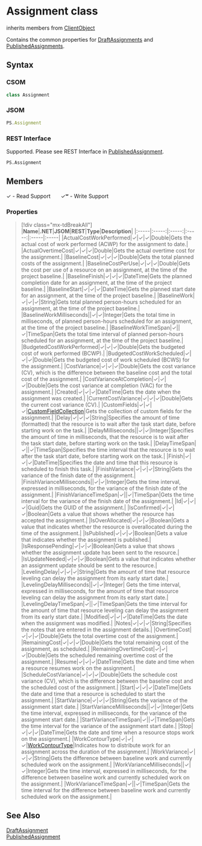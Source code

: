 
[comment]: # (Name:Assignment)
[comment]: # (Name:Microsoft.ProjectServer.Assignment)
[comment]: # (Type:class)
[comment]: # (Status:Verified)


# <a name="name"></a>Assignment class

inherits members from [ClientObject](https://msdn.microsoft.com/en-us/library/microsoft.sharepoint.client.clientobject.aspx)<br/>

<a name="description"></a>Contains the common properties for [DraftAssignments](DraftAssignment.md) and [PublishedAssignments](PublishedAssignment.md).

## <a name="syntax"></a>Syntax


### CSOM

```cs
class Assignment 
```
### JSOM

```javascript
PS.Assignment
```
### REST Interface

Supported.  Please see REST Interface in [PublishedAssignment](PublishedAssignment.md#syntax).

```html
PS.Assignment
```

## <a name="members"></a>Members


&#x2713; - Read Support &nbsp;&nbsp;&nbsp;&nbsp;&nbsp;&nbsp;&#x2713;&#x02B7; - Write Support

### <a name="properties"></a>Properties
>[!div class="mx-tdBreakAll"]
|**Name**|**.NET**|**JSOM**|**REST**|**Type**|**Description**|
|:-----|:-----:|:-----:|:-----:|:-----|:-----|
|<a name="ActualCostWorkPerformed"></a>ActualCostWorkPerformed|&#x2713;|&#x2713;|&#x2713;|Double|Gets the actual cost of work performed (ACWP) for the assignment to date.|
|<a name="ActualOvertimeCost"></a>ActualOvertimeCost|&#x2713;|&#x2713;|&#x2713;|Double|Gets the actual overtime cost for the assignment.|
|<a name="BaselineCost"></a>BaselineCost|&#x2713;|&#x2713;|&#x2713;|Double|Gets the total planned costs of the assignment.|
|<a name="BaselineCostPerUse"></a>BaselineCostPerUse|&#x2713;|&#x2713;|&#x2713;|Double|Gets the cost per use of a resource on an assignment, at the time of the project baseline.|
|<a name="BaselineFinish"></a>BaselineFinish|&#x2713;|&#x2713;|&#x2713;|DateTime|Gets the planned completion date for an assignment, at the time of the project baseline.|
|<a name="BaselineStart"></a>BaselineStart|&#x2713;|&#x2713;|&#x2713;|DateTime|Gets the planned start date for an assignment, at the time of the project baseline.|
|<a name="BaselineWork"></a>BaselineWork|&#x2713;|&#x2713;|&#x2713;|String|Gets total planned person-hours scheduled for an assignment, at the time of the project baseline.|
|<a name="BaselineWorkMilliseconds"></a>BaselineWorkMilliseconds||&#x2713;|&#x2713;|Integer|Gets the total time in milliseconds, of planned person-hours scheduled for an assignment, at the time of the project baseline.|
|<a name="BaselineWorkTimeSpan"></a>BaselineWorkTimeSpan|&#x2713;||&#x2713;|TimeSpan|Gets the total time interval of planned person-hours scheduled for an assignment, at the time of the project baseline.|
|<a name="BudgetedCostWorkPerformed"></a>BudgetedCostWorkPerformed|&#x2713;|&#x2713;|&#x2713;|Double|Gets the budgeted cost of work performed (BCWP).|
|<a name="BudgetedCostWorkScheduled"></a>BudgetedCostWorkScheduled|&#x2713;|&#x2713;|&#x2713;|Double|Gets the budgeted cost of work scheduled (BCWS) for the assignment.|
|<a name="CostVariance"></a>CostVariance|&#x2713;|&#x2713;|&#x2713;|Double|Gets the cost variance (CV), which is the difference between the baseline cost and the total cost of the assignment.|
|<a name="CostVarianceAtCompletion"></a>CostVarianceAtCompletion|&#x2713;|&#x2713;|&#x2713;|Double|Gets the cost variance at completion (VAC) for the assignment.|
|<a name="Created"></a>Created|&#x2713;|&#x2713;|&#x2713;|DateTime|Gets the date when the assignment was created.|
|<a name="CurrentCostVariance"></a>CurrentCostVariance|&#x2713;|&#x2713;|&#x2713;|Double|Gets the current cost variance (CV).|
|<a name="CustomFields"></a>CustomFields|&#x2713;|&#x2713;|&#x2713;|[CustomFieldCollection](CustomFieldCollection.md)|Gets the collection of custom fields for the assignment.|
|<a name="Delay"></a>Delay|&#x2713;|&#x2713;|&#x2713;|String|Specifies the amount of time (formatted) that the resource is to wait after the task start date, before starting work on the task.|
|<a name="DelayMilliseconds"></a>DelayMilliseconds||&#x2713;|&#x2713;|Integer|Specifies the amount of time in milliseconds, that the resource is to wait after the task start date, before starting work on the task.|
|<a name="DelayTimeSpan"></a>DelayTimeSpan|&#x2713;||&#x2713;|TimeSpan|Specifies the time interval that the resource is to wait after the task start date, before starting work on the task.|
|<a name="Finish"></a>Finish|&#x2713;|&#x2713;|&#x2713;|DateTime|Specifies the date and time that this resource is scheduled to finish this task.|
|<a name="FinishVariance"></a>FinishVariance|&#x2713;|&#x2713;|&#x2713;|String|Gets the variance of the finish date of the assignment.|
|<a name="FinishVarianceMilliseconds"></a>FinishVarianceMilliseconds||&#x2713;|&#x2713;|Integer|Gets the time interval, expressed in milliseconds, for the variance of the finish date of the assignment.|
|<a name="FinishVarianceTimeSpan"></a>FinishVarianceTimeSpan|&#x2713;||&#x2713;|TimeSpan|Gets the time interval for the variance of the finish date of the assignment.|
|<a name="Id"></a>Id|&#x2713;|&#x2713;|&#x2713;|Guid|Gets the GUID of the assignment.|
|<a name="IsConfirmed"></a>IsConfirmed|&#x2713;|&#x2713;|&#x2713;|Boolean|Gets a value that shows whether the resource has accepted the assignment.|
|<a name="IsOverAllocated"></a>IsOverAllocated|&#x2713;|&#x2713;|&#x2713;|Boolean|Gets a value that indicates whether the resource is overallocated during the time of the assignment.|
|<a name="IsPublished"></a>IsPublished|&#x2713;|&#x2713;|&#x2713;|Boolean|Gets a value that indicates whether the assignment is published.|
|<a name="IsResponsePending"></a>IsResponsePending|&#x2713;|&#x2713;|&#x2713;|Boolean|Gets a value that shows whether the assignment update has been sent to the resource.|
|<a name="IsUpdateNeeded"></a>IsUpdateNeeded|&#x2713;|&#x2713;|&#x2713;|Boolean|Gets a value that indicates whether an assignment update should be sent to the resource.|
|<a name="LevelingDelay"></a>LevelingDelay|&#x2713;|&#x2713;|&#x2713;|String|Gets the amount of time that resource leveling can delay the assignment from its early start date.|
|<a name="LevelingDelayMilliseconds"></a>LevelingDelayMilliseconds||&#x2713;|&#x2713;|Integer|	Gets the time interval, expressed in milliseconds, for the amount of time that resource leveling can delay the assignment from its early start date.|
|<a name="LevelingDelayTimeSpan"></a>LevelingDelayTimeSpan|&#x2713;||&#x2713;|TimeSpan|Gets the time interval for the amount of time that resource leveling can delay the assignment from its early start date.|
|<a name="Modified"></a>Modified|&#x2713;|&#x2713;|&#x2713;|DateTime|Gets the date when the assignment was modified.|
|<a name="Notes"></a>Notes|&#x2713;|&#x2713;|&#x2713;|String|Specifies the notes that are entered in the assignment details.|
|<a name="OvertimeCost"></a>OvertimeCost|&#x2713;|&#x2713;|&#x2713;|Double|Gets the total overtime cost of the assignment.|
|<a name="RemainingCost"></a>RemainingCost|&#x2713;|&#x2713;|&#x2713;|Double|Gets the total remaining cost of the assignment, as scheduled.|
|<a name="RemainingOvertimeCost"></a>RemainingOvertimeCost|&#x2713;|&#x2713;|&#x2713;|Double|Gets the scheduled remaining overtime cost of the assignment.|
|<a name="Resume"></a>Resume|&#x2713;|&#x2713;|&#x2713;|DateTime|Gets the date and time when a resource resumes work on the assignment.|
|<a name="ScheduleCostVariance"></a>ScheduleCostVariance|&#x2713;|&#x2713;|&#x2713;|Double|Gets the schedule cost variance (CV), which is the difference between the baseline cost and the scheduled cost of the assignment.|
|<a name="Start"></a>Start|&#x2713;|&#x2713;|&#x2713;|DateTime|Gets the date and time that a resource is scheduled to start the assignment.|
|<a name="StartVariance"></a>StartVariance|&#x2713;|&#x2713;|&#x2713;|String|Gets the variance of the assignment start date.|
|<a name="StartVarianceMilliseconds"></a>StartVarianceMilliseconds||&#x2713;|&#x2713;|Integer|Gets the time interval, expressed in milliseconds, for the variance of the assignment start date.|
|<a name="StartVarianceTimeSpan"></a>StartVarianceTimeSpan|&#x2713;||&#x2713;|TimeSpan|Gets the time interval for the variance of the assignment start date.|
|<a name="Stop"></a>Stop|&#x2713;|&#x2713;|&#x2713;|DateTime|Gets the date and time when a resource stops work on the assignment.|
|<a name="WorkContourType"></a>WorkContourType|&#x2713;|&#x2713;|&#x2713;|[WorkContourType](WorkContourType.md)|Indicates how to distribute work for an assignment across the duration of the assignment.|
|<a name="WorkVariance"></a>WorkVariance|&#x2713;|&#x2713;|&#x2713;|String|Gets the difference between baseline work and currently scheduled work on the assignment.|
|<a name="WorkVarianceMilliseconds"></a>WorkVarianceMilliseconds||&#x2713;|&#x2713;|Integer|Gets the time interval, expressed in milliseconds, for the difference between baseline work and currently scheduled work on the assignment.|
|<a name="WorkVarianceTimeSpan"></a>WorkVarianceTimeSpan|&#x2713;||&#x2713;|TimeSpan|Gets the time interval for the difference between baseline work and currently scheduled work on the assignment.|

## <a name="seeAlso"></a>See Also

[DraftAssignment](DraftAssignment.md)<br/>
[PublishedAssignment](PublishedAssignment.md)<br/>
